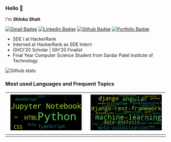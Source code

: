 ﻿
### Hello 👋

I'm ***Shloka Shah***

[![Gmail Badge](https://img.shields.io/badge/-shlokashah0603@gmail.com-c14436?style=oval&logo=Gmail&logoColor=black&link=mailto:shlokashah0603@gmail.com)](mailto:shlokashah0603@gmail.com)  [![Linkedin Badge](https://img.shields.io/badge/-shlokashah-0072b1?style=flat&logo=Linkedin&logoColor=white&link=https://www.linkedin.com/in/shloka-shah-98625015a/)](https://www.linkedin.com/in/shloka-shah-98625015a/) [![Github Badge](https://img.shields.io/badge/-shlokashah-black?style=flat&logo=github&logoColor=white&link=https://github.com/shlokashah/)](https://www.github.com/shlokashah/) [![Portfolio Badge](https://img.shields.io/badge/portfolio-web-blue?style=flat&link=http://s)](https://shlokashah.github.io/)
 - SDE I at HackerRank
 - Interned at HackerRank as SDE Intern 
 - GHCI'20 Scholar | SIH'20 Finalist
 - Final Year Computer Science Student from Sardar Patel Institute of Technology.

 
 
 ![Github stats](https://github-readme-stats.vercel.app/api?username=shlokashah)
 
 ### Most used Languages and Frequent Topics 
|![image](https://github.com/shlokashah/shlokashah/blob/master/docs/languages.png?raw=True)| ![image](https://github.com/shlokashah/shlokashah/blob/master/docs/topics.png?raw=True)|
|--|--|
|  |  |





